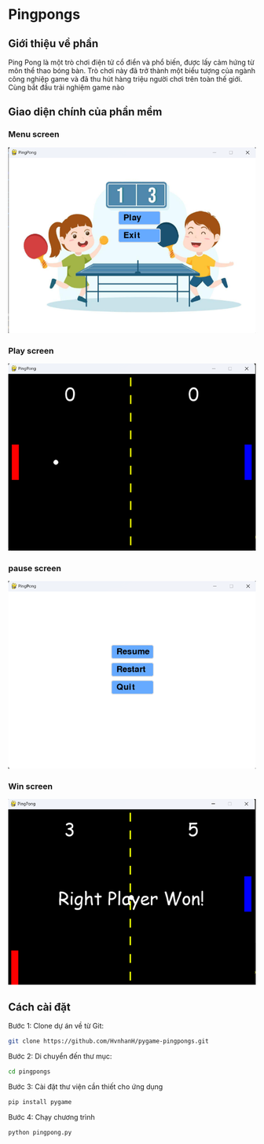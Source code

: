 # Pingpongs

## Giới thiệu về phần 
Ping Pong là một trò chơi điện tử cổ điển và phổ biến, được lấy cảm hứng từ môn thể thao bóng bàn. Trò chơi này đã trở thành một biểu tượng của ngành công nghiệp game và đã thu hút hàng triệu người chơi trên toàn thế giới. Cùng bắt đầu trải nghiệm game nào 

## Giao diện chính của phần mềm
### Menu screen
![Menu](images/trangchu.png)

### Play screen
![Play](images/manhinhchoi.png)

### pause screen
![Pause](images/pause.png)

### Win screen
![Win](images/win.png)

## Cách cài đặt
Bước 1: Clone dự án về từ Git:
```bash
git clone https://github.com/HvnhanH/pygame-pingpongs.git

```
Bước 2: Di chuyển đến thư mục:
```bash
cd pingpongs

```
Bước 3: Cài đặt thư viện cần thiết cho ứng dụng
```bash
pip install pygame
```
Bước 4: Chạy chương trình
```bash
python pingpong.py
```

